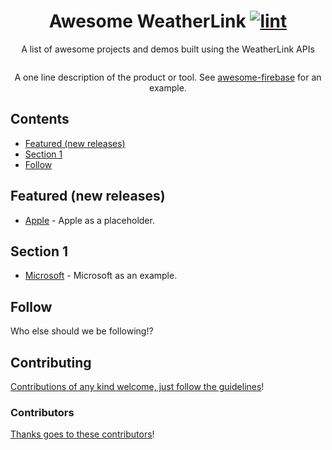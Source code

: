 <div align="center">

<!-- title -->

<!--lint ignore no-dead-urls-->

# Awesome WeatherLink [![lint](https://img.shields.io/github/workflow/status/weatherlink/awesome-weatherlink/lint?label=lint&style=flat-square)](https://github.com/weatherlink/awesome-weatherlink/actions/workflows/lint.yaml)


<!-- subtitle -->

A list of awesome projects and demos built using the WeatherLink APIs

<!-- image -->

<a href="" target="_blank" rel="noopener noreferrer">
  <img src="" />
</a>

<!-- description -->

A one line description of the product or tool. See
[awesome-firebase](https://github.com/jthegedus/awesome-firebase) for an
example.

</div>

<!-- TOC -->

## Contents

- [Featured (new releases)](#featured-new-releases)
- [Section 1](#section-1)
- [Follow](#follow)

<!-- CONTENT -->

## Featured (new releases)

- [Apple](https://apple.com) - Apple as a placeholder.

## Section 1

- [Microsoft](https://www.microsoft.com/) - Microsoft as an example.

<!-- END CONTENT -->

## Follow

<!-- list people worth following on social sites (Twitter, LinkedIn, GitHub, YouTube etc.) -->

Who else should we be following!?

## Contributing

[Contributions of any kind welcome, just follow the guidelines](contributing.md)!

### Contributors

[Thanks goes to these contributors](https://github.com/weatherlink/awesome-weatherlink/graphs/contributors)!

